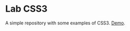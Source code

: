 Lab CSS3
========

A simple repository with some examples of CSS3. [Demo](http://www.raphaelfabeni.com.br/lab-css3).